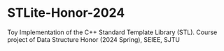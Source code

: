 # STLite-Honor-2024
Toy Implementation of the C++ Standard Template Library (STL). Course project of Data Structure Honor (2024 Spring), SEIEE, SJTU
